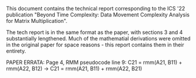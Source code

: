 This document contains the technical report corresponding to the ICS '22 publication "Beyond Time Complexity: Data Movement Complexity Analysis for Matrix Multiplication".

The tech report is in the same format as the paper, with sections 3 and 4 substantially lengthened. Much of the mathematial derivations were omitted in the original paper for space reasons - this report contains them in their entirety.

PAPER ERRATA: Page 4, RMM pseudocode line 9: C21 = rmm(A21, B11) + rmm(A22, B12) -> C21 = rmm(A21, B11) + rmm(A22, B21)
